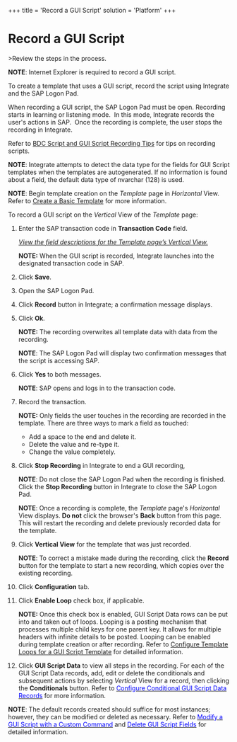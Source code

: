 +++
title = 'Record a GUI Script'
solution = 'Platform'
+++

# Record a GUI Script

<span id="Post Data using a GUI Script Steps" class="popUpLink">\>Review
the steps in the process. </span>

**NOTE**: Internet Explorer is required to record a GUI script.

To create a template that uses a GUI script, record the script using
Integrate and the SAP Logon Pad.

When recording a GUI script, the SAP Logon Pad must be open. Recording
starts in learning or listening mode.  In this mode, Integrate records
the user's actions in SAP.  Once the recording is complete, the user
stops the recording in Integrate.

Refer to [BDC Script and GUI Script Recording
Tips](BDCScriptGUIScriptRecTips.htm) for tips on recording scripts.

<span style="font-weight: bold;">NOTE</span>: Integrate attempts to
detect the data type for the fields for GUI Script templates when the
templates are autogenerated. If no information is found about a field,
the default data type of nvarchar (128) is used.

**NOTE**: Begin template creation on the *Template* page in *Horizontal*
View. Refer to [Create a Basic Template](Create_a_Basic_Template.htm)
for more information.

To record a GUI script on the *Vertical* View of the *Template* page:

1.  Enter the SAP transaction code in **Transaction Code** field.
    
    *[View the field descriptions for the Template page’s Vertical
    View.](../Page_Desc/Template_H.htm#Template_V_All_Tabs)*
    
    **NOTE:** When the GUI script is recorded, Integrate launches into
    the designated transaction code in SAP.

2.  Click **Save**.

3.  Open the SAP Logon Pad.

4.  Click **Record** button in Integrate; a confirmation message
    displays.

5.  Click **Ok**.
    
    **NOTE:** The recording overwrites all template data with data from
    the recording.
    
    **NOTE**: The SAP Logon Pad will display two confirmation messages
    that the script is accessing SAP.

6.  Click **Yes** to both messages.
    
    **NOTE**: SAP opens and logs in to the transaction code.

7.  Record the transaction.
    
    **NOTE:** Only fields the user touches in the recording are recorded
    in the template. There are three ways to mark a field as touched: 
    
      - Add a space to the end and delete it.
      - Delete the value and re-type it.
      - Change the value completely.

8.  Click **Stop Recording** in Integrate to end a GUI recording,
    
    **NOTE**: Do not close the SAP Logon Pad when the recording is
    finished. Click the **Stop Recording** button in Integrate to close
    the SAP Logon Pad.
    
    **NOTE**: Once a recording is complete, the *Template* page's
    *Horizontal* View displays. **Do not** click the browser's **Back**
    button from this page. This will restart the recording and delete
    previously recorded data for the template.

9.  Click **Vertical View** for the template that was just recorded.
    
    **NOTE**: To correct a mistake made during the recording, click the
    **Record** button for the template to start a new recording, which
    copies over the existing recording.

10. Click **Configuration** tab.

11. Click **Enable Loop** check box, if applicable.
    
    **NOTE:** Once this check box is enabled, GUI Script Data rows can
    be put into and taken out of loops. Looping is a posting mechanism
    that processes multiple child keys for one parent key. It allows for
    multiple headers with infinite details to be posted. Looping can be
    enabled during template creation or after recording. Refer to
    [Configure Template Loops for a GUI Script
    Template](Configure_Template_LoopsGUI.htm) for detailed information.
     

12. Click **GUI Script Data** to view all steps in the recording. For
    each of the GUI Script Data records, add, edit or delete the
    conditionals and subsequent actions by selecting *Vertical* View for
    a record, then clicking the **Conditionals** button. Refer to
    [*<span style="color: #0000ff;font-style: normal;">Configure
    Conditional GUI Script Data
    Records</span>*](ConfigureConditionalGUIScriptDatarec.htm) for more
    information. 

**NOTE**: The default records created should suffice for most instances;
however, they can be modified or deleted as necessary. Refer to
[*<span style="color: #0000ff;font-style: normal;">Modify a GUI Script
with a Custom Command</span>*](ModifyGUIScriptCustCommand.htm) and
[*<span style="color: #0000ff;font-style: normal;">Delete GUI Script
Fields</span>*](Delete_GUI_Script_Fields.htm) for detailed information.
